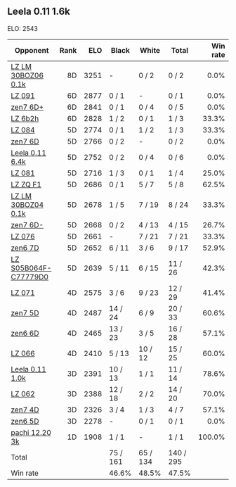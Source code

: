 ## Leela 0.11 1.6k ##

ELO: 2543

Opponent | Rank | ELO | Black | White | Total | Win rate
---------|-----:|----:|-------|-------|-------|-------:
[LZ LM 30BOZ06 0.1k](LZ%20LM%2030BOZ06%200.1k.md) | 8D | 3251 | - | 0 / 2 | 0 / 2 | 0.0%
[LZ 091](LZ%20091.md) | 6D | 2877 | 0 / 1 | - | 0 / 1 | 0.0%
[zen7 6D+](zen7%206D+.md) | 6D | 2841 | 0 / 1 | 0 / 4 | 0 / 5 | 0.0%
[LZ 6b2h](LZ%206b2h.md) | 6D | 2828 | 1 / 2 | 0 / 1 | 1 / 3 | 33.3%
[LZ 084](LZ%20084.md) | 5D | 2774 | 0 / 1 | 1 / 2 | 1 / 3 | 33.3%
[zen7 6D](zen7%206D.md) | 5D | 2766 | 0 / 2 | - | 0 / 2 | 0.0%
[Leela 0.11 6.4k](Leela%200.11%206.4k.md) | 5D | 2752 | 0 / 2 | 0 / 4 | 0 / 6 | 0.0%
[LZ 081](LZ%20081.md) | 5D | 2716 | 1 / 3 | 0 / 1 | 1 / 4 | 25.0%
[LZ ZQ F1](LZ%20ZQ%20F1.md) | 5D | 2686 | 0 / 1 | 5 / 7 | 5 / 8 | 62.5%
[LZ LM 30BOZ04 0.1k](LZ%20LM%2030BOZ04%200.1k.md) | 5D | 2678 | 1 / 5 | 7 / 19 | 8 / 24 | 33.3%
[zen7 6D-](zen7%206D-.md) | 5D | 2668 | 0 / 2 | 4 / 13 | 4 / 15 | 26.7%
[LZ 076](LZ%20076.md) | 5D | 2661 | - | 7 / 21 | 7 / 21 | 33.3%
[zen6 7D](zen6%207D.md) | 5D | 2652 | 6 / 11 | 3 / 6 | 9 / 17 | 52.9%
[LZ S05B064F-C77779D0](LZ%20S05B064F-C77779D0.md) | 5D | 2639 | 5 / 11 | 6 / 15 | 11 / 26 | 42.3%
[LZ 071](LZ%20071.md) | 4D | 2575 | 3 / 6 | 9 / 23 | 12 / 29 | 41.4%
[zen7 5D](zen7%205D.md) | 4D | 2487 | 14 / 24 | 6 / 9 | 20 / 33 | 60.6%
[zen6 6D](zen6%206D.md) | 4D | 2465 | 13 / 23 | 3 / 5 | 16 / 28 | 57.1%
[LZ 066](LZ%20066.md) | 4D | 2410 | 5 / 13 | 10 / 12 | 15 / 25 | 60.0%
[Leela 0.11 1.0k](Leela%200.11%201.0k.md) | 3D | 2391 | 10 / 13 | 1 / 1 | 11 / 14 | 78.6%
[LZ 062](LZ%20062.md) | 3D | 2388 | 12 / 18 | 2 / 2 | 14 / 20 | 70.0%
[zen7 4D](zen7%204D.md) | 3D | 2326 | 3 / 4 | 1 / 3 | 4 / 7 | 57.1%
[zen6 5D](zen6%205D.md) | 3D | 2278 | - | 0 / 1 | 0 / 1 | 0.0%
[pachi 12.20 3k](pachi%2012.20%203k.md) | 1D | 1908 | 1 / 1 | - | 1 / 1 | 100.0%
Total | | | 75 / 161 | 65 / 134 | 140 / 295 | 
Win rate| | | 46.6% | 48.5% | 47.5% | 
